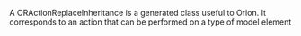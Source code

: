 A ORActionReplaceInheritance is a generated class useful to Orion. It corresponds to an action that can be performed on a type of model element 